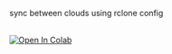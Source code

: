 sync between clouds using rclone config



<br>
<a href="https://colab.research.google.com/github/lma9to3/cloudsync/blob/main/Untitled3.ipynb" target="_parent\"><img src="https://colab.research.google.com/assets/colab-badge.svg" alt="Open In Colab"/></a>
